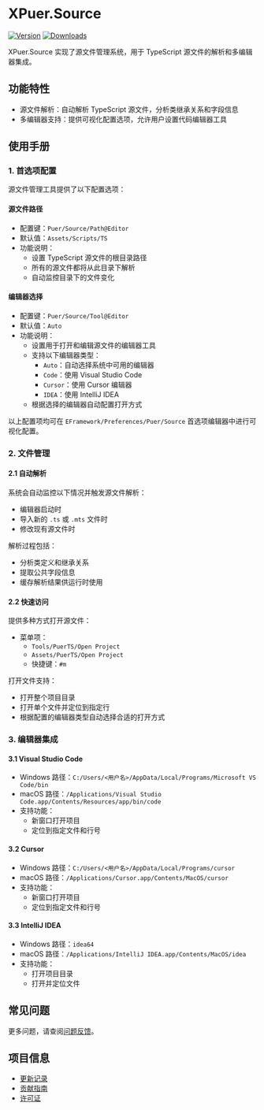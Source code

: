 # XPuer.Source

[![Version](https://img.shields.io/npm/v/ep.u3d.puer)](https://www.npmjs.com/package/ep.u3d.puer)
[![Downloads](https://img.shields.io/npm/dm/ep.u3d.puer)](https://www.npmjs.com/package/ep.u3d.puer)

XPuer.Source 实现了源文件管理系统，用于 TypeScript 源文件的解析和多编辑器集成。

## 功能特性

- 源文件解析：自动解析 TypeScript 源文件，分析类继承关系和字段信息
- 多编辑器支持：提供可视化配置选项，允许用户设置代码编辑器工具

## 使用手册

### 1. 首选项配置

源文件管理工具提供了以下配置选项：

#### 源文件路径
- 配置键：`Puer/Source/Path@Editor`
- 默认值：`Assets/Scripts/TS`
- 功能说明：
  - 设置 TypeScript 源文件的根目录路径
  - 所有的源文件都将从此目录下解析
  - 自动监控目录下的文件变化

#### 编辑器选择
- 配置键：`Puer/Source/Tool@Editor`
- 默认值：`Auto`
- 功能说明：
  - 设置用于打开和编辑源文件的编辑器工具
  - 支持以下编辑器类型：
    - `Auto`：自动选择系统中可用的编辑器
    - `Code`：使用 Visual Studio Code
    - `Cursor`：使用 Cursor 编辑器
    - `IDEA`：使用 IntelliJ IDEA
  - 根据选择的编辑器自动配置打开方式

以上配置项均可在 `EFramework/Preferences/Puer/Source` 首选项编辑器中进行可视化配置。

### 2. 文件管理

#### 2.1 自动解析
系统会自动监控以下情况并触发源文件解析：
- 编辑器启动时
- 导入新的 `.ts` 或 `.mts` 文件时
- 修改现有源文件时

解析过程包括：
- 分析类定义和继承关系
- 提取公共字段信息
- 缓存解析结果供运行时使用

#### 2.2 快速访问
提供多种方式打开源文件：
- 菜单项：
  - `Tools/PuerTS/Open Project`
  - `Assets/PuerTS/Open Project`
  - 快捷键：`#m`

打开文件支持：
- 打开整个项目目录
- 打开单个文件并定位到指定行
- 根据配置的编辑器类型自动选择合适的打开方式

### 3. 编辑器集成

#### 3.1 Visual Studio Code
- Windows 路径：`C:/Users/<用户名>/AppData/Local/Programs/Microsoft VS Code/bin`
- macOS 路径：`/Applications/Visual Studio Code.app/Contents/Resources/app/bin/code`
- 支持功能：
  - 新窗口打开项目
  - 定位到指定文件和行号

#### 3.2 Cursor
- Windows 路径：`C:/Users/<用户名>/AppData/Local/Programs/cursor`
- macOS 路径：`/Applications/Cursor.app/Contents/MacOS/cursor`
- 支持功能：
  - 新窗口打开项目
  - 定位到指定文件和行号

#### 3.3 IntelliJ IDEA
- Windows 路径：`idea64`
- macOS 路径：`/Applications/IntelliJ IDEA.app/Contents/MacOS/idea`
- 支持功能：
  - 打开项目目录
  - 打开并定位文件

## 常见问题

更多问题，请查阅[问题反馈](../CONTRIBUTING.md#问题反馈)。

## 项目信息

- [更新记录](../CHANGELOG.md)
- [贡献指南](../CONTRIBUTING.md)
- [许可证](../LICENSE)